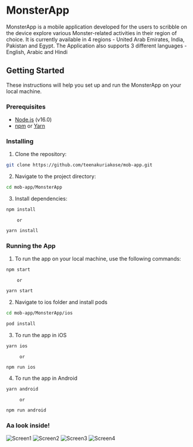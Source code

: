# MonsterApp

MonsterApp is a mobile application developed for the users to scribble on the device explore various Monster-related activities in their region of choice. It is currently available in 4 regions - United Arab Emirates, India, Pakistan and Egypt. The Application also supports 3 different languages - English, Arabic and Hindi



## Getting Started

These instructions will help you set up and run the MonsterApp on your local machine.

### Prerequisites

- [Node.js](https://nodejs.org/) (v16.0)
- [npm](https://www.npmjs.com/) or [Yarn](https://yarnpkg.com/)

### Installing

1. Clone the repository:



```bash
git clone https://github.com/teenakuriakose/mob-app.git
```

2. Navigate to the project directory:
  
```bash
cd mob-app/MonsterApp
```

3. Install dependencies: 
```bash
npm install
```
        or 
```bash
yarn install
 ```

### Running the App

1. To run the app on your local machine, use the following commands:

```bash
npm start
```
        or 
```bash
yarn start
```

2. Navigate to ios folder and install pods

```bash
cd mob-app/MonsterApp/ios
```
```bash
pod install
```

3. To run the app in iOS 
```bash
yarn ios
``` 
         or 
```bash
npm run ios
```
4.  To run the app in Android
 ```bash
 yarn android
 ``` 
         or 
```bash
npm run android
```

### Aa look inside!

![Screen1](MonsterApp/src/assets/Screen1.png)
![Screen2](MonsterApp/src/assets/Screen2.png)
![Screen3](MonsterApp/src/assets/Screen3.png)
![Screen4](MonsterApp/src/assets/Screen4.png)





